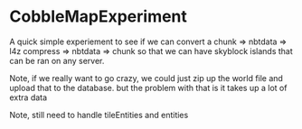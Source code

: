 # CobbleMapExperiment
A quick simple experiement to see if we can convert a chunk => nbtdata => l4z compress =>  nbtdata => chunk
so that we can have skyblock islands that can be ran on any server.

Note, if we really want to go crazy, we could just zip up the world file and upload that to the database. but the 
problem with that is it takes up a lot of extra data 

Note, still need to handle tileEntities and entities